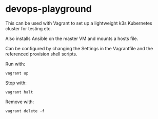 # devops-playground

This can be used with Vagrant to set up a lightweight k3s Kubernetes cluster for testing etc.

Also installs Ansible on the master VM and mounts a hosts file.

Can be configured by changing the Settings in the Vagrantfile and the referenced provision shell scripts.

Run with:
```
vagrant up
```

Stop with:
```
vagrant halt
```

Remove with:
```
vagrant delete -f
```
